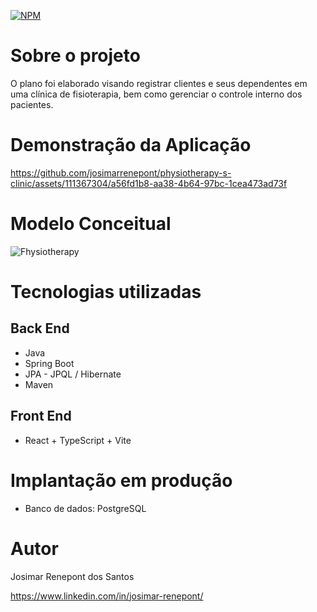 [![NPM](https://img.shields.io/npm/l/react)](https://github.com/josimarrenepont/physiotherapy-s-clinic/blob/main/LICENSE)

# Sobre o projeto
O plano foi elaborado visando registrar clientes e seus dependentes em uma clínica de fisioterapia, bem como gerenciar o controle interno dos pacientes.

# Demonstração da Aplicação

https://github.com/josimarrenepont/physiotherapy-s-clinic/assets/111367304/a56fd1b8-aa38-4b64-97bc-1cea473ad73f

# Modelo Conceitual
![Fhysiotherapy](https://github.com/josimarrenepont/physiotherapy-s-clinic/assets/111367304/c88e5f53-cb94-4261-aad8-27c700a7ef47)

# Tecnologias utilizadas

## Back End

* Java
* Spring Boot
* JPA - JPQL / Hibernate
* Maven

## Front End

* React + TypeScript + Vite

# Implantação em produção

* Banco de dados: PostgreSQL

# Autor

Josimar Renepont dos Santos

https://www.linkedin.com/in/josimar-renepont/
